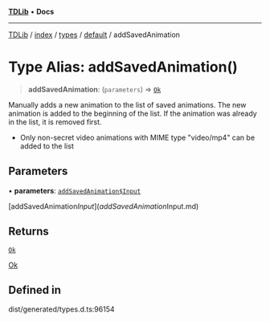 [**TDLib**](../../../../../../README.md) • **Docs**

***

[TDLib](../../../../../../modules.md) / [index](../../../../../README.md) / [types](../../../README.md) / [default](../README.md) / addSavedAnimation

# Type Alias: addSavedAnimation()

> **addSavedAnimation**: (`parameters`) => [`Ok`](Ok-1.md)

Manually adds a new animation to the list of saved animations. The new animation is added to the beginning of the list. If the animation was already in the list, it is removed first.

- Only non-secret video animations with MIME type "video/mp4" can be added to the list

## Parameters

• **parameters**: [`addSavedAnimation$Input`](addSavedAnimation$Input.md)

[addSavedAnimation$Input](addSavedAnimation$Input.md)

## Returns

[`Ok`](Ok-1.md)

[Ok](Ok-1.md)

## Defined in

dist/generated/types.d.ts:96154
